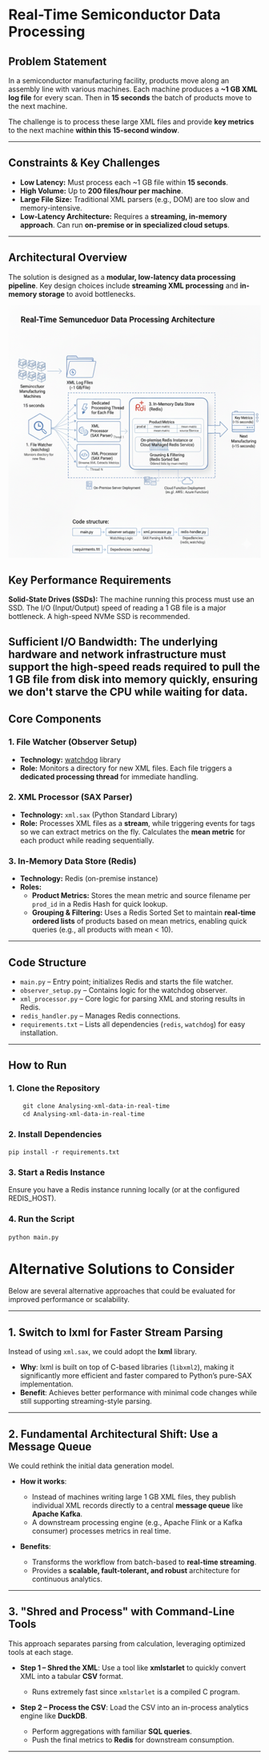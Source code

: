 # Real-Time Semiconductor Data Processing

## Problem Statement
In a semiconductor manufacturing facility, products move along an assembly line with various machines. Each machine produces a **~1 GB XML log file** for every scan. Then in **15 seconds** the batch of products move to the next machine.

The challenge is to process these large XML files and provide **key metrics** to the next machine **within this 15-second window**.

---

## Constraints & Key Challenges
- **Low Latency:** Must process each ~1 GB file within **15 seconds**.
- **High Volume:** Up to **200 files/hour per machine**.
- **Large File Size:** Traditional XML parsers (e.g., DOM) are too slow and memory-intensive.
- **Low-Latency Architecture:** Requires a **streaming, in-memory approach**. Can run **on-premise or in specialized cloud setups**.

---

## Architectural Overview
The solution is designed as a **modular, low-latency data processing pipeline**. Key design choices include **streaming XML processing** and **in-memory storage** to avoid bottlenecks.

![Architecture Diagram](architecture_diagram.png)

## Key Performance Requirements
**Solid-State Drives (SSDs):** The machine running this process must use an SSD. The I/O (Input/Output) speed of reading a 1 GB file is a major bottleneck. A high-speed NVMe SSD is recommended.

**Sufficient I/O Bandwidth:** The underlying hardware and network infrastructure must support the high-speed reads required to pull the 1 GB file from disk into memory quickly, ensuring we don't starve the CPU while waiting for data.
---

## Core Components

### 1. File Watcher (Observer Setup)
- **Technology:** [watchdog](https://pypi.org/project/watchdog/) library
- **Role:** Monitors a directory for new XML files. Each file triggers a **dedicated processing thread** for immediate handling.

### 2. XML Processor (SAX Parser)
- **Technology:** `xml.sax` (Python Standard Library)
- **Role:** Processes XML files as a **stream**, while triggering events for tags so we can extract metrics on the fly. Calculates the **mean metric** for each product while reading sequentially.

### 3. In-Memory Data Store (Redis)
- **Technology:** Redis (on-premise instance)
- **Roles:**
  - **Product Metrics:** Stores the mean metric and source filename per `prod_id` in a Redis Hash for quick lookup.
  - **Grouping & Filtering:** Uses a Redis Sorted Set to maintain **real-time ordered lists** of products based on mean metrics, enabling quick queries (e.g., all products with mean < 10).

---

## Code Structure
- `main.py` – Entry point; initializes Redis and starts the file watcher.
- `observer_setup.py` – Contains logic for the watchdog observer.
- `xml_processor.py` – Core logic for parsing XML and storing results in Redis.
- `redis_handler.py` – Manages Redis connections.
- `requirements.txt` – Lists all dependencies (`redis`, `watchdog`) for easy installation.

---

## How to Run

### 1. Clone the Repository
```
    git clone Analysing-xml-data-in-real-time
    cd Analysing-xml-data-in-real-time
```

###  2. Install Dependencies
```pip install -r requirements.txt```

### 3. Start a Redis Instance

Ensure you have a Redis instance running locally (or at the configured REDIS_HOST).

### 4. Run the Script
```python main.py```

# Alternative Solutions to Consider

Below are several alternative approaches that could be evaluated for improved performance or scalability.

---

## 1. Switch to **lxml** for Faster Stream Parsing
Instead of using `xml.sax`, we could adopt the **lxml** library.
- **Why**: lxml is built on top of C-based libraries (`libxml2`), making it significantly more efficient and faster compared to Python’s pure-SAX implementation.
- **Benefit**: Achieves better performance with minimal code changes while still supporting streaming-style parsing.

---

## 2. Fundamental Architectural Shift: Use a Message Queue
We could rethink the initial data generation model.
- **How it works**:
  - Instead of machines writing large 1 GB XML files, they publish individual XML records directly to a central **message queue** like **Apache Kafka**.
  - A downstream processing engine (e.g., Apache Flink or a Kafka consumer) processes metrics in real time.

- **Benefits**:
  - Transforms the workflow from batch-based to **real-time streaming**.
  - Provides a **scalable, fault-tolerant, and robust** architecture for continuous analytics.

---

## 3. "Shred and Process" with Command-Line Tools
This approach separates parsing from calculation, leveraging optimized tools at each stage.

- **Step 1 – Shred the XML**:
  Use a tool like **xmlstarlet** to quickly convert XML into a tabular **CSV** format.
  - Runs extremely fast since `xmlstarlet` is a compiled C program.

- **Step 2 – Process the CSV**:
  Load the CSV into an in-process analytics engine like **DuckDB**.
  - Perform aggregations with familiar **SQL queries**.
  - Push the final metrics to **Redis** for downstream consumption.
---
